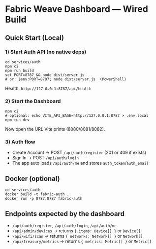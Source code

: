 # Fabric Weave Dashboard — Wired Build

## Quick Start (Local)

### 1) Start Auth API (no native deps)
```
cd services/auth
npm ci
npm run build
set PORT=8787 && node dist/server.js
# or: $env:PORT=8787; node dist/server.js  (PowerShell)
```
Health: `http://127.0.0.1:8787/api/health`

### 2) Start the Dashboard
```
npm ci
# optional: echo VITE_API_BASE=http://127.0.0.1:8787 > .env.local
npm run dev
```
Now open the URL Vite prints (8080/8081/8082).

### 3) Auth flow
- Create Account → POST `/api/auth/register` (201 or 409 if exists)
- Sign In → POST `/api/auth/login`
- The app auto loads `/api/auth/me` and stores `auth_token`/`auth_email`

## Docker (optional)
```
cd services/auth
docker build -t fabric-auth .
docker run -p 8787:8787 fabric-auth
```

## Endpoints expected by the dashboard
- `/api/auth/register`, `/api/auth/login`, `/api/auth/me`
- `/api/admin/devices`  → returns `{ items: Device[] }` or `Device[]`
- `/api/wifi/scan`      → returns `{ networks: Network[] }` or `Network[]`
- `/api/treasury/metrics` → returns `{ metrics: Metric[] }` or `Metric[]`
